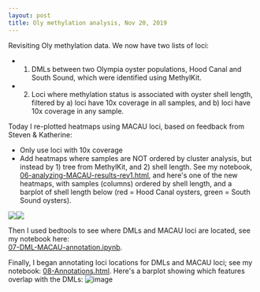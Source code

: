 ```yaml
---
layout: post 
title: Oly methylation analysis, Nov 20, 2019
---
```


Revisiting Oly methylation data. We now have two lists of loci: 
 - 1) DMLs between two Olympia oyster populations, Hood Canal and South Sound, which were identified using MethylKit.   
 - 2) Loci where methylation status is associated with oyster shell length, filtered by a) loci have 10x coverage in all samples, and b) loci have 10x coverage in any sample.   
 
Today I re-plotted heatmaps using MACAU loci, based on feedback from Steven & Katherine: 
- Only use loci with 10x coverage  
- Add heatmaps where samples are NOT ordered by cluster analysis, but instead by 1) tree from MethylKit, and 2) shell length. See my notebook, [06-analyzing-MACAU-results-rev1.html](https://htmlpreview.github.io/?https://raw.githubusercontent.com/sr320/paper-oly-mbdbs-gen/master/code/06-analyzing-MACAU-results-rev1.html), and here's one of the new heatmaps, with samples (columns) ordered by shell length, and a barplot of shell length below (red = Hood Canal oysters, green = South Sound oysters).   

<img align="center" src="https://user-images.githubusercontent.com/17264765/69304438-6e9ddb00-0bd5-11ea-950a-64b24e80fbf4.png"><img align="center" src="https://user-images.githubusercontent.com/17264765/69304447-78bfd980-0bd5-11ea-995a-149f7b6a6b83.png">

Then I used bedtools to see where DMLs and MACAU loci are located, see my notebook here:  
[07-DML-MACAU-annotation.ipynb](https://github.com/sr320/paper-oly-mbdbs-gen/blob/master/code/07-DML-MACAU-annotation.ipynb).  

Finally, I began annotating loci locations for DMLs and MACAU loci; see my notebook: [08-Annotations.html](https://htmlpreview.github.io/?https://raw.githubusercontent.com/sr320/paper-oly-mbdbs-gen/master/code/08-Annotations.html). Here's a barplot showing which features overlap with the DMLs: 
![image](https://user-images.githubusercontent.com/17264765/69304650-3ba81700-0bd6-11ea-976c-0a13fadf11d1.png)

